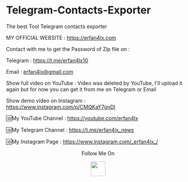 # Telegram-Contacts-Exporter
The best Tool Telegram contacts exporter

 MY OFFICIAL WEBSITE : https://erfan4lx.com

Contact with me to get the Password of Zip file on :

 Telegram : https://t.me/erfan4lx10
  
 Email : erfan4lx@gmail.com
  
 Show full video on YouTube : Video was deleted by YouTube, I'll upload it again but for now you can get it from me on Telegram or Email

Show demo video on Instagram : https://www.instagram.com/p/CMQKaY7gnDI

🆔My YouTube Channel : https://youtube.com/erfan4lx

🆔My Telegram Channel : https://t.me/erfan4lx_news

🆔My Instagram Page : https://www.instagram.com/_erfan4lx_/

<p align="center">
  Follow Me On
</p>
<p align="center">
  <a href="https://www.youtube.com/c/erfan4lx?sub_confirmation=1">
    <img src="https://www.iconsdb.com/icons/preview/black/youtube-4-xxl.png" width="40" height="40">
  </a>
</p>
